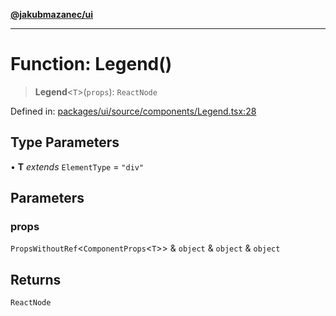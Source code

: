 [**@jakubmazanec/ui**](../README.md)

---

# Function: Legend()

> **Legend**\<`T`\>(`props`): `ReactNode`

Defined in:
[packages/ui/source/components/Legend.tsx:28](https://github.com/jakubmazanec/tools/blob/66e975ab265618dba82f8e4c56654145b7ba4db7/packages/ui/source/components/Legend.tsx#L28)

## Type Parameters

• **T** _extends_ `ElementType` = `"div"`

## Parameters

### props

`PropsWithoutRef`\<`ComponentProps`\<`T`\>\> & `object` & `object` & `object`

## Returns

`ReactNode`
